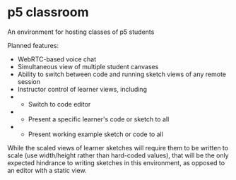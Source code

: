 # p5 classroom

An environment for hosting classes of p5 students

Planned features:

- WebRTC-based voice chat
- Simultaneous view of multiple student canvases
- Ability to switch between code and running sketch views of any remote session
- Instructor control of learner views, including
- - Switch to code editor
- - Present a specific learner's code or sketch to all 
- - Present working example sketch or code to all

While the scaled views of learner sketches will require them to be written to scale (use width/height rather than hard-coded values), that will be the only expected hindrance to writing sketches in this environment, as opposed to an editor with a static view.
